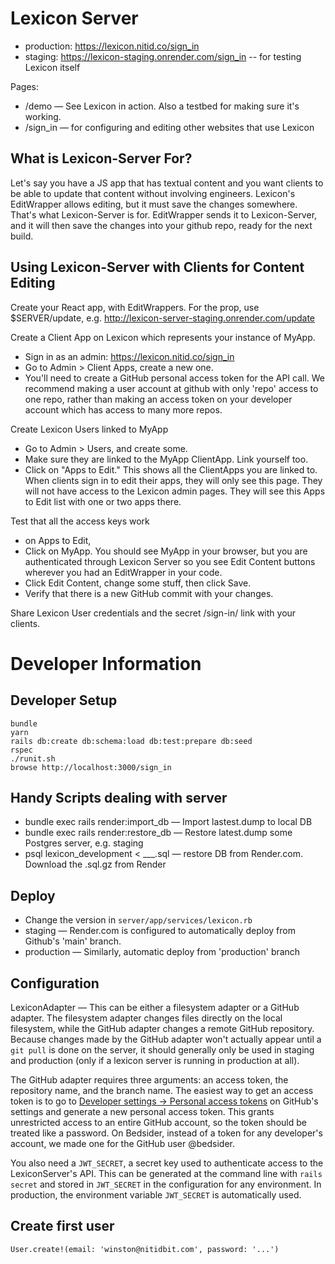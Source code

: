 Lexicon Server
==============

- production: https://lexicon.nitid.co/sign_in
- staging: https://lexicon-staging.onrender.com/sign_in -- for testing Lexicon itself

Pages:
- /demo — See Lexicon in action. Also a testbed for making sure it's working.
- /sign_in — for configuring and editing other websites that use Lexicon


What is Lexicon-Server For?
---------------------------
Let's say you have a JS app that has textual content and you want clients to be able to update that
content without involving engineers. Lexicon's EditWrapper allows editing, but it must save the
changes somewhere. That's what Lexicon-Server is for. EditWrapper sends it to Lexicon-Server, and it
will then save the changes into your github repo, ready for the next build.

Using Lexicon-Server with Clients for Content Editing
-----------------------------------------------------
Create your React app, with EditWrappers. For the <EditWrapper apiUpdateUrl={}> prop, use
$SERVER/update, e.g. http://lexicon-server-staging.onrender.com/update

Create a Client App on Lexicon which represents your instance of MyApp.
- Sign in as an admin: https://lexicon.nitid.co/sign_in
- Go to Admin > Client Apps, create a new one.
- You'll need to create a GitHub personal access token for the API call. We recommend making a user
  account at github with only 'repo' access to one repo, rather than making an access token on your
  developer account which has access to many more repos.

Create Lexicon Users linked to MyApp
- Go to Admin > Users, and create some.
- Make sure they are linked to the MyApp ClientApp. Link yourself too.
- Click on "Apps to Edit." This shows all the ClientApps you are linked to. When clients sign in to edit
  their apps, they will only see this page. They will not have access to the Lexicon admin pages.
  They will see this Apps to Edit list with one or two apps there.

Test that all the access keys work
- on Apps to Edit,
- Click on MyApp. You should see MyApp in your browser, but you are authenticated through Lexicon
  Server so you see Edit Content buttons wherever you had an EditWrapper in your code.
- Click Edit Content, change some stuff, then click Save.
- Verify that there is a new GitHub commit with your changes.

Share Lexicon User credentials and the secret /sign-in/ link with your clients.


Developer Information
=====================

Developer Setup
---------------

    bundle
    yarn
    rails db:create db:schema:load db:test:prepare db:seed
    rspec
    ./runit.sh
    browse http://localhost:3000/sign_in

Handy Scripts dealing with server
---------------------------------
- bundle exec rails render:import_db — Import lastest.dump to local DB
- bundle exec rails render:restore_db — Restore latest.dump some Postgres server, e.g. staging
- psql lexicon_development < ___.sql — restore DB from Render.com. Download the .sql.gz from Render

Deploy
------
- Change the version in `server/app/services/lexicon.rb`
- staging — Render.com is configured to automatically deploy from Github's 'main' branch.
- production — Similarly, automatic deploy from 'production' branch

Configuration
-------------

LexiconAdapter — This can be either a filesystem adapter or a GitHub adapter. The filesystem adapter changes files directly on the local filesystem, while the GitHub adapter changes a remote GitHub repository. Because changes made by the GitHub adapter won't actually appear until a `git pull` is done on the server, it should generally only be used in staging and production (only if a lexicon server is running in production at all).

The GitHub adapter requires three arguments: an access token, the repository name, and the branch name. The easiest way to get an access token is to go to [Developer settings -> Personal access tokens](https://github.com/settings/tokens) on GitHub's settings and generate a new personal access token. This grants unrestricted access to an entire GitHub account, so the token should be treated like a password. On Bedsider, instead of a token for any developer's account, we made one for the GitHub user @bedsider.

You also need a `JWT_SECRET`, a secret key used to authenticate access to the LexiconServer's API. This can be generated at the command line with `rails secret` and stored in `JWT_SECRET` in the configuration for any environment. In production, the environment variable `JWT_SECRET` is automatically used.

## Create first user
    User.create!(email: 'winston@nitidbit.com', password: '...')

